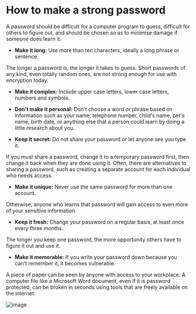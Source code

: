 [Title]: # (How to make a strong password)
[Order]: # (6)

# How to make a strong password

A password should be difficult for a computer program to guess, difficult for others to figure out, and should be chosen so as to minimise damage if someone does learn it.

*   **Make it long:** Use more than ten characters, ideally a long phrase or sentence. 

The longer a password is, the longer it takes to guess. Short passwords of any kind, even totally random ones, are not strong enough for use with encryption today.

*   **Make it complex:** Include upper case letters, lower case letters, numbers and symbols.

*   **Don't make it personal:** Don't choose a word or phrase based on information such as your name, telephone number, child's name, pet's name, birth date, or anything else that a person could learn by doing a little research about you.

*   **Keep it secret:** Do not share your password or let anyone see you type it. 

If you must share a password, change it to a temporary password first, then change it back when they are done using it. Often, there are alternatives to sharing a password, such as creating a separate account for each individual who needs access. 

*   **Make it unique:** Never use the same password for more than one account. 

Otherwise, anyone who learns that password will gain access to even more of your sensitive information.

*   **Keep it fresh:** Change your password on a regular basis, at least once every three months. 

The longer you keep one password, the more opportunity others have to figure it out and use it.

*   **Make it memorable:**  If you write your password down because you can't remember it, it becomes vulnerable. 

A piece of paper can be seen by anyone with access to your workplace. A computer file like a Microsoft Word document, even if it is password protected, can be broken in seconds using tools that are freely available on the internet. 

![image](password2.png)
